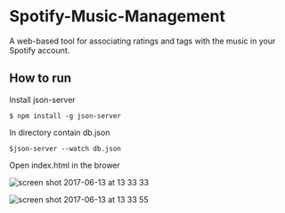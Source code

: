 # Spotify-Music-Management
A web-based tool for associating ratings and tags with the music in your Spotify account.

## How to run
Install json-server

    $ npm install -g json-server


In directory contain db.json

    $json-server --watch db.json
    
Open index.html in the brower


![screen shot 2017-06-13 at 13 33 33](https://user-images.githubusercontent.com/13424602/27095974-948b23be-503d-11e7-8498-d6eff302e90c.png)


![screen shot 2017-06-13 at 13 33 55](https://user-images.githubusercontent.com/13424602/27095996-a4999f2e-503d-11e7-806e-afba2518ba52.png)
